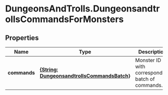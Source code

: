 # DungeonsAndTrolls.DungeonsandtrollsCommandsForMonsters

## Properties

Name | Type | Description | Notes
------------ | ------------- | ------------- | -------------
**commands** | [**{String: DungeonsandtrollsCommandsBatch}**](DungeonsandtrollsCommandsBatch.md) | Monster ID with corresponding batch of commands. | [optional] 


